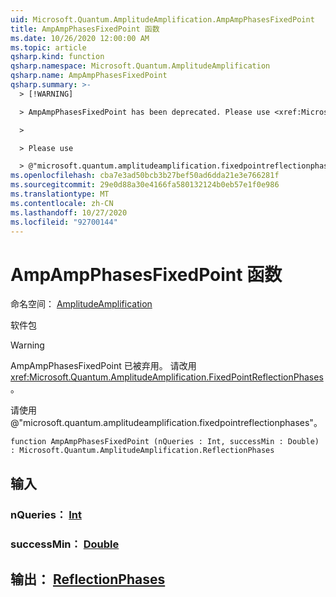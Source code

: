 ```yaml
---
uid: Microsoft.Quantum.AmplitudeAmplification.AmpAmpPhasesFixedPoint
title: AmpAmpPhasesFixedPoint 函数
ms.date: 10/26/2020 12:00:00 AM
ms.topic: article
qsharp.kind: function
qsharp.namespace: Microsoft.Quantum.AmplitudeAmplification
qsharp.name: AmpAmpPhasesFixedPoint
qsharp.summary: >-
  > [!WARNING]

  > AmpAmpPhasesFixedPoint has been deprecated. Please use <xref:Microsoft.Quantum.AmplitudeAmplification.FixedPointReflectionPhases> instead.

  >

  > Please use

  > @"microsoft.quantum.amplitudeamplification.fixedpointreflectionphases".
ms.openlocfilehash: cba7e3ad50bcb3b27bef50ad6dda21e3e766281f
ms.sourcegitcommit: 29e0d88a30e4166fa580132124b0eb57e1f0e986
ms.translationtype: MT
ms.contentlocale: zh-CN
ms.lasthandoff: 10/27/2020
ms.locfileid: "92700144"
---
```

# <a name="ampampphasesfixedpoint-function"></a>AmpAmpPhasesFixedPoint 函数

命名空间： [AmplitudeAmplification](xref:Microsoft.Quantum.AmplitudeAmplification)

软件包 [](https://nuget.org/packages/)


> [!WARNING]
> AmpAmpPhasesFixedPoint 已被弃用。 请改用 <xref:Microsoft.Quantum.AmplitudeAmplification.FixedPointReflectionPhases>。
>
> 请使用 @"microsoft.quantum.amplitudeamplification.fixedpointreflectionphases"。



```qsharp
function AmpAmpPhasesFixedPoint (nQueries : Int, successMin : Double) : Microsoft.Quantum.AmplitudeAmplification.ReflectionPhases
```


## <a name="input"></a>输入

### <a name="nqueries--int"></a>nQueries： [Int](xref:microsoft.quantum.lang-ref.int)




### <a name="successmin--double"></a>successMin： [Double](xref:microsoft.quantum.lang-ref.double)





## <a name="output--reflectionphases"></a>输出： [ReflectionPhases](xref:Microsoft.Quantum.AmplitudeAmplification.ReflectionPhases)

